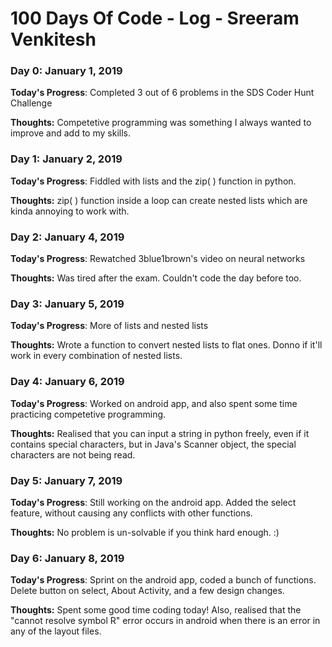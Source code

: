 # 100 Days Of Code - Log - Sreeram Venkitesh

### Day 0: January 1, 2019

**Today's Progress**: Completed 3 out of 6 problems in the SDS Coder Hunt Challenge

**Thoughts:** Competetive programming was something I always wanted to improve and add to my skills. 

### Day 1: January 2, 2019

**Today's Progress**: Fiddled with lists and the zip( ) function in python. 

**Thoughts:** zip( ) function inside a loop can create nested lists which are kinda annoying to work with.

### Day 2: January 4, 2019

**Today's Progress**: Rewatched 3blue1brown's video on neural networks

**Thoughts:** Was tired after the exam. Couldn't code the day before too.

### Day 3: January 5, 2019

**Today's Progress**: More of lists and nested lists

**Thoughts:** Wrote a function to convert nested lists to flat ones. Donno if it'll work in every combination of nested lists.

### Day 4: January 6, 2019

**Today's Progress**: Worked on android app, and also spent some time practicing competetive programming.

**Thoughts:** Realised that you can input a string in python freely, even if it contains special characters, but in Java's Scanner object, the special characters are not being read.

### Day 5: January 7, 2019

**Today's Progress**: Still working on the android app. Added the select feature, without causing any conflicts with other functions.

**Thoughts:** No problem is un-solvable if you think hard enough. :)

### Day 6: January 8, 2019

**Today's Progress**: Sprint on the android app, coded a bunch of functions. Delete button on select, About Activity, and a few design changes.

**Thoughts:** Spent some good time coding today! Also, realised that the "cannot resolve symbol R" error occurs in android when there is an error in any of the layout files.
